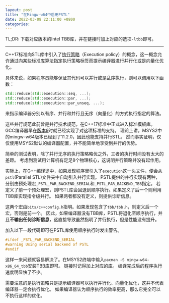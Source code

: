 ```yaml
---
layout: post
title: "在Mingw-w64中启用PSTL"
date: 2022-03-08 22:11:00 +0800
categories:
--- 
```


TL;DR: 下载对应版本的Intel TBB库，并在链接时加上对应的选项`-ltbb`即可。

----

C++17标准向STL库中引入了[执行策略](https://zh.cppreference.com/w/cpp/algorithm/execution_policy_tag_t)（Execution policy）的概念，这一概念允许通过向某些标准库算法指定执行策略标签而提示编译器进行并行化或是向量化优化。

具体来说，如果程序员能够保证其代码可以并行或是乱序执行，则可以调用以下函数：
```cpp
std::reduce(std::execution::seq, ...);
std::reduce(std::execution::par, ...);
std::reduce(std::execution::par_unseq, ...);
```
来指示编译器分别以有序、并行和并行且无序（向量化）的方式执行指定的算法。

这些并行规范此前曾是并行技术规范，在C++17标准中正式进入标准模板库。
GCC编译器早在[版本9](https://zh.cppreference.com/w/cpp/compiler_support/17)时就已经实现了对这项标准的支持。
理论上讲，MSYS2中的mingw-w64版本已经到了11.2.0，因此也能支持并行STL。
然而事实证明，仅仅使用MSYS2默认的编译器配置，并不能简单地享受到并行的优势。

简单的测试表明，除了并行无序的执行策略略优之外，三者的执行时间没有太大的差距。
考虑到测试用计算机有足足8个物理核心，这说明并行策略并没有起作用。

实际上，在G++编译途中，如果发现程序里引入了`execution`这一头文件，便会从`pstl`(Parallel STL)文件夹中自动引入并行实现。
PSTL提供的并行实现有两种，分别由预处理宏`_PSTL_PAR_BACKEND_SERIAL`和`_PSTL_PAR_BACKEND_TBB`指定。
若定义了前一个预处理宏，则PSTL库会回退到顺序执行。如果定义了后一个则利用TBB库实现指令级并行。
如果两者都没有定义，则提供诊断信息。

这两个宏由`bits/c++config.h`指明。如果发现包含了`tbb/tbb.h`，则定义后一个宏，否则是前一个。
因此，如果编译器没有TBB库，PSTL将退化至顺序执行，并且**不输出任何诊断信息**，这直接导致虽然指明了并行执行，但是性能没有提升。

加入以下一段代码即可在PSTL库使用顺序执行时发出警告。
```cpp
#ifdef _PSTL_PAR_BACKEND_SERIAL
#warning Using serial backend of PSTL
#endif
```

这样一来问题就容易解决了。在MSYS2终端中输入`pacman -S mingw-w64-x86_64_tbb`安装TBB库即可。
链接时记得加上对应的库。
编译完成后的程序执行速度明显快了不少。

需要注意的是执行策略只是提示编译器可以执行并行化、向量化优化，这并不代表编译器一定会执行优化。
如果编译器认为顺序执行的效率更高，那么它完全可以不执行这样的优化。
